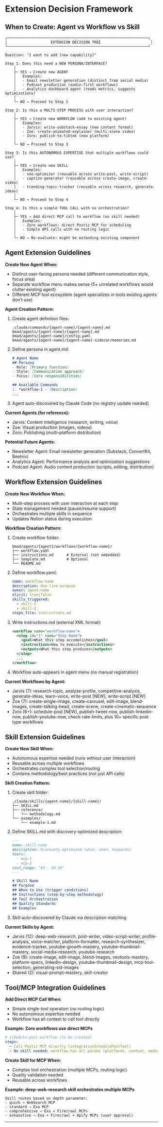 # Extension Decision Framework

## When to Create: Agent vs Workflow vs Skill

```
┌─────────────────────────────────────────────────────────────────┐
│                    EXTENSION DECISION TREE                       │
└─────────────────────────────────────────────────────────────────┘

Question: "I want to add [new capability]"

Step 1: Does this need a NEW PERSONA/INTERFACE?
    │
    ├─ YES → Create new AGENT
    │   Examples:
    │   - Email newsletter generation (distinct from social media)
    │   - Podcast production (audio-first workflows)
    │   - Analytics dashboard agent (reads metrics, suggests optimizations)
    │
    └─ NO → Proceed to Step 2

Step 2: Is this a MULTI-STEP PROCESS with user interaction?
    │
    ├─ YES → Create new WORKFLOW (add to existing agent)
    │   Examples:
    │   - Jarvis: write-substack-essay (new content format)
    │   - Zoe: create-animated-explainer (multi-scene video)
    │   - Zoro: publish-to-tiktok (new platform)
    │
    └─ NO → Proceed to Step 3

Step 3: Is this AUTONOMOUS EXPERTISE that multiple workflows could use?
    │
    ├─ YES → Create new SKILL
    │   Examples:
    │   - seo-optimizer (reusable across write-post, write-script)
    │   - caption-generator (reusable across create-image, create-video)
    │   - trending-topic-tracker (reusable across research, generate-ideas)
    │
    └─ NO → Proceed to Step 4

Step 4: Is this a simple TOOL CALL with no orchestration?
    │
    ├─ YES → Add direct MCP call to workflow (no skill needed)
    │   Examples:
    │   - Zoro workflows: direct Postiz MCP for scheduling
    │   - Simple API calls with no routing logic
    │
    └─ NO → Re-evaluate: might be extending existing component
```

## Agent Extension Guidelines

**Create New Agent When:**
- Distinct user-facing persona needed (different communication style, focus area)
- Separate workflow menu makes sense (5+ unrelated workflows would clutter existing agent)
- Different MCP tool ecosystem (agent specializes in tools existing agents don't use)

**Agent Creation Pattern:**

1. Create agent definition files:
   ```
   .claude/commands/{agent-name}/{agent-name}.md
   bmad/agents/{agent-name}/{agent-name}.md
   bmad/agents/{agent-name}/config.yaml
   bmad/agents/{agent-name}/{agent-name}-sidecar/memories.md
   ```

2. Define persona in agent.md:
   ```markdown
   # Agent Name
   ## Persona
   - Role: [Primary function]
   - Style: [Communication approach]
   - Focus: [Core responsibilities]

   ## Available Commands
   1. *workflow-1 - [Description]
   ...
   ```

3. Agent auto-discovered by Claude Code (no registry update needed)

**Current Agents (for reference):**
- Jarvis: Content intelligence (research, writing, voice)
- Zoe: Visual production (images, videos)
- Zoro: Publishing (multi-platform distribution)

**Potential Future Agents:**
- Newsletter Agent: Email newsletter generation (Substack, ConvertKit, Beehiiv)
- Analytics Agent: Performance analysis and optimization suggestions
- Podcast Agent: Audio content production (scripts, editing, distribution)

## Workflow Extension Guidelines

**Create New Workflow When:**
- Multi-step process with user interaction at each step
- State management needed (pause/resume support)
- Orchestrates multiple skills in sequence
- Updates Notion status during execution

**Workflow Creation Pattern:**

1. Create workflow folder:
   ```
   bmad/agents/{agent}/workflows/{workflow-name}/
   ├── workflow.yaml
   ├── instructions.md      # External (not embedded)
   ├── template.md          # Optional
   └── README.md
   ```

2. Define workflow.yaml:
   ```yaml
   name: workflow-name
   description: One-line purpose
   owner: agent-name
   elicit: true|false
   skills_triggered:
     - skill-1
     - skill-2
   steps_file: instructions.md
   ```

3. Write instructions.md (external XML format):
   ```xml
   <workflow name="workflow-name">
     <step id="1" name="Step Name">
       <goal>What this step accomplishes</goal>
       <instructions>How to execute</instructions>
       <outputs>What this step produces</outputs>
     </step>
     ...
   </workflow>
   ```

4. Workflow auto-appears in agent menu (no manual registration)

**Current Workflows by Agent:**
- Jarvis (7): research-topic, analyze-profile, competitive-analysis, generate-ideas, learn-voice, write-post [NEW], write-script [NEW]
- Zoe (7): create-single-image, create-carousel, edit-image, blend-images, create-talking-head, create-scene, create-cinematic-sequence
- Zoro (6+): schedule-post [NEW], publish-tweet-now, publish-linkedin-now, publish-youtube-now, check-rate-limits, plus 10+ specific post type workflows

## Skill Extension Guidelines

**Create New Skill When:**
- Autonomous expertise needed (runs without user interaction)
- Reusable across multiple workflows
- Orchestrates complex tool selection/routing
- Contains methodology/best practices (not just API calls)

**Skill Creation Pattern:**

1. Create skill folder:
   ```
   .claude/skills/{agent-name}/{skill-name}/
   ├── SKILL.md
   ├── reference/
   │   └── methodology.md
   └── examples/
       └── example-1.md
   ```

2. Define SKILL.md with discovery-optimized description:
   ```markdown
   ---
   name: skill-name
   description: Discovery-optimized (what, when, keywords)
   tools:
     - mcp-1
     - mcp-2
   cost_range: "$0 - $0.50"
   ---

   # Skill Name
   ## Purpose
   ## When to Use (trigger conditions)
   ## Instructions (step-by-step methodology)
   ## Tool Orchestration
   ## Quality Standards
   ## Examples
   ```

3. Skill auto-discovered by Claude via description matching

**Current Skills by Agent:**
- Jarvis (12): deep-web-research, post-writer, video-script-writer, profile-analysis, voice-matcher, platform-formatter, research-synthesizer, evidence-tracker, youtube-growth-mastery, youtube-thumbnail-mastery, social-media-research, youtube-research
- Zoe (9): create-image, edit-image, blend-images, veotools-mastery, platform-specs, linkedin-design, youtube-thumbnail-design, mcp-tool-selection, generating-sid-images
- Shared (2): visual-prompt-mastery, skill-creator

## Tool/MCP Integration Guidelines

**Add Direct MCP Call When:**
- Simple single-tool operation (no routing logic)
- No autonomous expertise needed
- Workflow has all context to call tool directly

**Example: Zoro workflows use direct MCPs**
```yaml
# schedule-post workflow (to be created)
steps:
  - Call Postiz MCP directly (integrationSchedulePostTool)
  - No skill needed: workflow has all params (platforms, content, media, date)
```

**Create Skill for MCP When:**
- Complex tool orchestration (multiple MCPs, routing logic)
- Quality validation needed
- Reusable across workflows

**Example: deep-web-research skill orchestrates multiple MCPs**
```
Skill routes based on depth parameter:
- quick → WebSearch MCP
- standard → Exa MCP
- comprehensive → Exa + Firecrawl MCPs
- exhaustive → Exa + Firecrawl + Apify MCPs (user approval)
```

---
